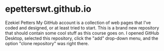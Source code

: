 # epetterswt.github.io
Ezekiel Petters
My GitHub account is a collection of web pages that I've coded and designed, or at least tried to start.
This is a brand new repository that should contain some cool stuff as this course goes on.
I opened GitHub Desktop, selected this repository, click the "add" drop-down menu, and the option "clone repository" was right there.
